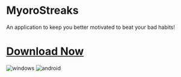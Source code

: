 # MyoroStreaks
An application to keep you better motivated to beat your bad habits!

# [Download Now](https://github.com/Myoro/MyoroBetTracker/releases/tag/1.0.0%2B1)
![windows](https://github.com/Myoro/MyoroBetTracker/assets/66643637/93ec2de6-a8bf-4051-b11b-a8f3e76b8b92)
![android](https://github.com/Myoro/MyoroBetTracker/assets/66643637/0932f0a5-3219-48e9-a4e8-744f8208059a)
